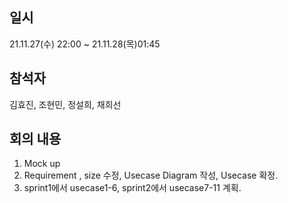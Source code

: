 ## 일시
21.11.27(수) 22:00 ~ 21.11.28(목)01:45
## 참석자
김효진, 조현민, 정설희, 채희선
## 회의 내용
1. Mock up 
2. Requirement , size 수정, Usecase Diagram 작성, Usecase 확정.
4. sprint1에서 usecase1-6, sprint2에서 usecase7-11 계획.
